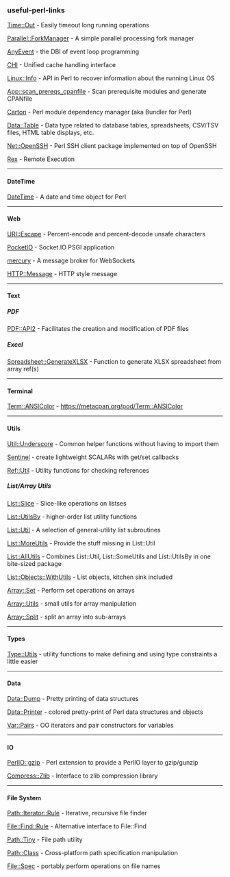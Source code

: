 ### useful-perl-links

[Time::Out](https://metacpan.org/pod/Time::Out) - Easily timeout long running operations

[Parallel::ForkManager](https://metacpan.org/pod/Parallel::ForkManager) - A simple parallel processing fork manager

[AnyEvent](https://metacpan.org/pod/AnyEvent) - the DBI of event loop programming

[CHI](https://metacpan.org/pod/CHI) - Unified cache handling interface

[Linux::Info](https://metacpan.org/pod/release/ARFREITAS/Linux-Info-1.1/lib/Linux/Info.pm) - API in Perl to recover information about the running Linux OS

[App::scan_prereqs_cpanfile](https://metacpan.org/pod/distribution/App-scan_prereqs_cpanfile/script/scan-prereqs-cpanfile) - Scan prerequisite modules and generate CPANfile

[Carton](https://metacpan.org/pod/Carton) - Perl module dependency manager (aka Bundler for Perl)

[Data::Table](https://metacpan.org/pod/Data::Table) - Data type related to database tables, spreadsheets, CSV/TSV files, HTML table displays, etc.

[Net::OpenSSH](https://metacpan.org/pod/Net::OpenSSH) - Perl SSH client package implemented on top of OpenSSH

[Rex](https://metacpan.org/pod/Rex) - Remote Execution

---------
 
#### DateTime

[DateTime](https://metacpan.org/pod/DateTime) - A date and time object for Perl

---------

#### Web

[URI::Escape](https://metacpan.org/pod/URI::Escape) - Percent-encode and percent-decode unsafe characters

[PocketIO](https://metacpan.org/pod/PocketIO) - Socket.IO PSGI application

[mercury](https://metacpan.org/pod/distribution/Mercury/bin/mercury) - A message broker for WebSockets

[HTTP::Message](https://metacpan.org/pod/HTTP::Message) - HTTP style message

---------

#### Text

##### PDF

[PDF::API2](https://metacpan.org/pod/PDF::API2) - Facilitates the creation and modification of PDF files

##### Excel

[Spreadsheet::GenerateXLSX](https://metacpan.org/pod/Spreadsheet::GenerateXLSX) - Function to generate XLSX spreadsheet from array ref(s)

---------

#### Terminal

[Term::ANSIColor](https://metacpan.org/pod/Term::ANSIColor) - https://metacpan.org/pod/Term::ANSIColor

---------

#### Utils

[Util::Underscore](https://metacpan.org/pod/Util::Underscore) - Common helper functions without having to import them

[Sentinel](https://metacpan.org/pod/Sentinel) - create lightweight SCALARs with get/set callbacks

[Ref::Util](https://metacpan.org/pod/Ref::Util) - Utility functions for checking references

##### List/Array Utils

[List::Slice](https://metacpan.org/pod/List::Slice) - Slice-like operations on listses

[List::UtilsBy](https://metacpan.org/pod/List::UtilsBy) - higher-order list utility functions

[List::Util](https://metacpan.org/pod/List::Util) - A selection of general-utility list subroutines

[List::MoreUtils](https://metacpan.org/pod/List::MoreUtils) - Provide the stuff missing in List::Util

[List::AllUtils](https://metacpan.org/pod/List::AllUtils) - Combines List::Util, List::SomeUtils and List::UtilsBy in one bite-sized package

[List::Objects::WithUtils](https://metacpan.org/pod/List::Objects::WithUtils) - List objects, kitchen sink included

[Array::Set](https://metacpan.org/pod/Array::Set) - Perform set operations on arrays

[Array::Utils](https://metacpan.org/pod/Array::Utils) - small utils for array manipulation

[Array::Split](https://metacpan.org/pod/Array::Split) - split an array into sub-arrays

---------

#### Types

[Type::Utils](https://metacpan.org/pod/Type::Utils) - utility functions to make defining and using type constraints a little easier

---------

#### Data

[Data::Dump](https://metacpan.org/pod/Data::Dump) - Pretty printing of data structures

[Data::Printer](https://metacpan.org/pod/Data::Printer) - colored pretty-print of Perl data structures and objects

[Var::Pairs](https://metacpan.org/pod/Var::Pairs) - OO iterators and pair constructors for variables

---------

#### IO

[PerlIO::gzip](https://metacpan.org/pod/PerlIO::gzip) - Perl extension to provide a PerlIO layer to gzip/gunzip

[Compress::Zlib](https://metacpan.org/pod/Compress::Zlib) - Interface to zlib compression library

---------

#### File System

[Path::Iterator::Rule](https://metacpan.org/pod/Path::Iterator::Rule) - Iterative, recursive file finder

[File::Find::Rule](https://metacpan.org/pod/File::Find::Rule) - Alternative interface to File::Find

[Path::Tiny](https://metacpan.org/pod/Path::Tiny) - File path utility

[Path::Class](https://metacpan.org/pod/Path::Class) - Cross-platform path specification manipulation

[File::Spec](https://metacpan.org/pod/File::Spec) - portably perform operations on file names
